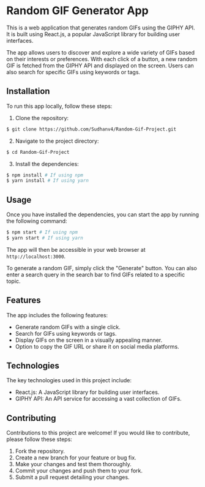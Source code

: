 # Random GIF Generator App

This is a web application that generates random GIFs using the GIPHY API. It is built using React.js, a popular JavaScript library for building user interfaces.

The app allows users to discover and explore a wide variety of GIFs based on their interests or preferences. With each click of a button, a new random GIF is fetched from the GIPHY API and displayed on the screen. Users can also search for specific GIFs using keywords or tags.

## Installation

To run this app locally, follow these steps:

1. Clone the repository:
```bash
$ git clone https://github.com/Sudhanv4/Random-Gif-Project.git
```

2. Navigate to the project directory:
```bash
$ cd Random-Gif-Project
```

3. Install the dependencies:
```bash
$ npm install # If using npm
$ yarn install # If using yarn
```

## Usage

Once you have installed the dependencies, you can start the app by running the following command:

```bash
$ npm start # If using npm
$ yarn start # If using yarn
```

The app will then be accessible in your web browser at `http://localhost:3000`.

To generate a random GIF, simply click the "Generate" button. You can also enter a search query in the search bar to find GIFs related to a specific topic.

## Features

The app includes the following features:

- Generate random GIFs with a single click.
- Search for GIFs using keywords or tags.
- Display GIFs on the screen in a visually appealing manner.
- Option to copy the GIF URL or share it on social media platforms.

## Technologies

The key technologies used in this project include:

- React.js: A JavaScript library for building user interfaces.
- GIPHY API: An API service for accessing a vast collection of GIFs.

## Contributing

Contributions to this project are welcome! If you would like to contribute, please follow these steps:

1. Fork the repository.
2. Create a new branch for your feature or bug fix.
3. Make your changes and test them thoroughly.
4. Commit your changes and push them to your fork.
5. Submit a pull request detailing your changes.
